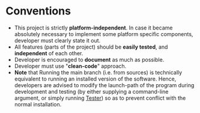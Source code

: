 # Conventions

- This project is strictly **platform-independent**.
  In case it became absolutely necessary to implement some platform specific components,
  developer must clearly state it out.
- All features (parts of the project) should be **easily tested**, and **independent** of each other.
- Developer is encouraged to **document** as much as possible.
- Developer must use "**clean-code**" approach.
- **Note** that Running the main branch (i.e. from sources) is technically equivalent
  to running an installed version of the software.
  Hence, developers are advised to modify the launch-path of the program during development and testing (by either supplying a command-line argument, or simply running [Tester](src/test/java/core/Tester.java)) so as to prevent conflict with the normal installation.